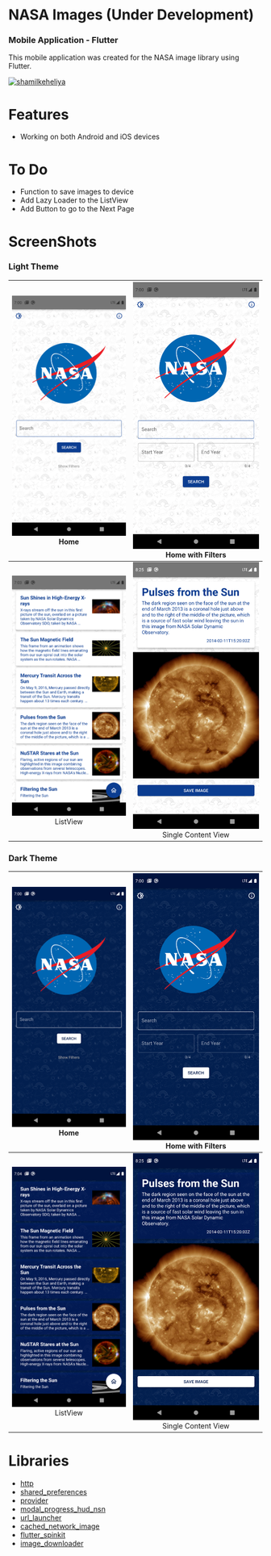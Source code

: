 # NASA Images (Under Development)
### Mobile Application - Flutter

This mobile application was created for the NASA image library using Flutter.


<a href="https://www.buymeacoffee.com/shamilkeheliya"> <img src="https://cdn.buymeacoffee.com/buttons/v2/default-orange.png" height="50" width="210" alt="shamilkeheliya"/></a>

# Features
 - Working on both Android and iOS devices

# To Do
 - Function to save images to device
 - Add Lazy Loader to the ListView
 - Add Button to go to the Next Page

# ScreenShots
### Light Theme
![Screenshot](./ScreenShots/L1.png) Home | ![Screenshot](./ScreenShots/L2.png) Home with Filters
:-------------------------:|:-------------------------:
![Screenshot](./ScreenShots/L3.png) ListView | ![Screenshot](./ScreenShots/L4.png) Single Content View

### Dark Theme
![Screenshot](./ScreenShots/D1.png) Home | ![Screenshot](./ScreenShots/D2.png) Home with Filters
:-------------------------:|:-------------------------:
![Screenshot](./ScreenShots/D3.png) ListView | ![Screenshot](./ScreenShots/D4.png) Single Content View


# Libraries
- [http](https://pub.dev/packages/http)
- [shared_preferences](https://pub.dev/packages/shared_preferences)
- [provider](https://pub.dev/packages/provider)
- [modal_progress_hud_nsn](https://pub.dev/packages/modal_progress_hud_nsn)
- [url_launcher](https://pub.dev/packages/url_launcher)
- [cached_network_image](https://pub.dev/packages/cached_network_image)
- [flutter_spinkit](https://pub.dev/packages/flutter_spinkit)
- [image_downloader](https://pub.dev/packages/image_downloader)